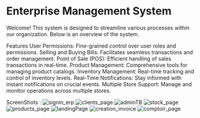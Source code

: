 # Enterprise Management System

Welcome! This system is designed to streamline various processes within our organization. Below is an overview of the system.

Features
User Permissions: Fine-grained control over user roles and permissions.
Selling and Buying Bills: Facilitates seamless transactions and order management.
Point of Sale (POS): Efficient handling of sales transactions in real-time.
Product Management: Comprehensive tools for managing product catalogs.
Inventory Management: Real-time tracking and control of inventory levels.
Real-Time Notifications: Stay informed with instant notifications on crucial events.
Multiple Store Support: Manage and monitor operations across multiple stores.

ScreenShots :
![signin_erp](https://github.com/afifaarg/ERP/assets/62302208/b5d67d84-2ffd-451e-b1df-b18b80e545cc)
![clients_page](https://github.com/afifaarg/ERP/assets/62302208/29c053cd-f2f5-47a4-9fdb-17261146ed60)
![adminTB](https://github.com/afifaarg/ERP/assets/62302208/25878b41-43a2-4b0f-b5d7-3443aecc3b4f)
![stock_page](https://github.com/afifaarg/ERP/assets/62302208/bd412590-b46d-4a0d-8a4e-3a00d9709f7d)
![products_page](https://github.com/afifaarg/ERP/assets/62302208/439387c0-060e-4b59-bc64-cc39b834b46f)
![landingPage](https://github.com/afifaarg/ERP/assets/62302208/9ef9269b-ad62-4aea-a8c4-e8f0229ecc03)
![creation_invoice](https://github.com/afifaarg/ERP/assets/62302208/03a20471-3754-4213-bfec-2089d1533169)
![comptoir_page](https://github.com/afifaarg/ERP/assets/62302208/a8e933b8-9812-4556-817b-d93f7c95fac9)

